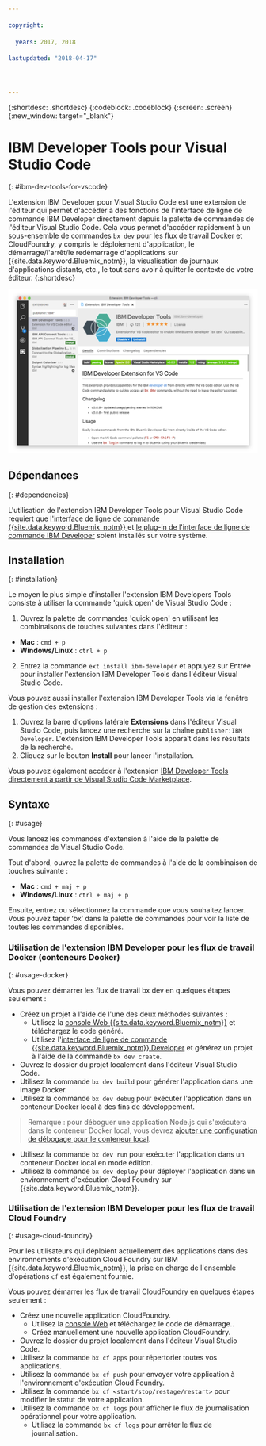 ```yaml
---

copyright:

  years: 2017, 2018

lastupdated: "2018-04-17"



---
```


{:shortdesc: .shortdesc}
{:codeblock: .codeblock}
{:screen: .screen}
{:new_window: target="_blank"}

# IBM Developer Tools pour Visual Studio Code
{: #ibm-dev-tools-for-vscode}

L'extension IBM Developer pour Visual Studio Code est une extension de l'éditeur qui permet d'accéder à des fonctions de l'interface de ligne de commande IBM Developer directement depuis la palette de commandes de l'éditeur Visual Studio Code.  Cela vous permet d'accéder rapidement à un sous-ensemble de commandes `bx dev` pour les flux de travail Docker et CloudFoundry, y compris le déploiement d'application, le démarrage/l'arrêt/le redémarrage d'applications sur {{site.data.keyword.Bluemix_notm}}, la visualisation de journaux d'applications distants, etc., le tout sans avoir à quitter le contexte de votre éditeur.
{:shortdesc}

![Capture d'écran de l'écran de téléchargement de l'extension IBM Developer Tools.](vscode.png "Ecran de téléchargement d'extension dans Visual Studio Code")

## Dépendances
{: #dependencies}

L'utilisation de l'extension IBM Developer Tools pour Visual Studio Code requiert que [l'interface de ligne de commande {{site.data.keyword.Bluemix_notm}} ](https://plugins.ng.bluemix.net/ui/home.html) et [le plug-in de l'interface de ligne de commande IBM Developer](index.html) soient installés sur votre système. 

## Installation
{: #installation}

Le moyen le plus simple d'installer l'extension IBM Developers Tools consiste à utiliser la commande 'quick open' de Visual Studio Code :

1. Ouvrez la palette de commandes 'quick open' en utilisant les combinaisons de touches suivantes dans l'éditeur :

  * **Mac** : `cmd + p`
  * **Windows/Linux** : `ctrl + p`

2. Entrez la commande `ext install ibm-developer` et appuyez sur Entrée pour installer l'extension IBM Developer Tools dans l'éditeur Visual Studio Code.

Vous pouvez aussi installer l'extension IBM Developer Tools via la fenêtre de gestion des extensions :

1. Ouvrez la barre d'options latérale **Extensions** dans l'éditeur Visual Studio Code, puis lancez une recherche sur la chaîne `publisher:IBM Developer`. L'extension IBM Developer Tools apparaît dans les résultats de la recherche.   
2. Cliquez sur le bouton **Install** pour lancer l'installation.

Vous pouvez également accéder à l'extension [IBM Developer Tools directement à partir de Visual Studio Code Marketplace](https://marketplace.visualstudio.com/items?itemName=IBM.ibm-developer).

## Syntaxe
{: #usage}

Vous lancez les commandes d'extension à l'aide de la palette de commandes de Visual Studio Code. 

Tout d'abord, ouvrez la palette de commandes à l'aide de la combinaison de touches suivante :

* **Mac** : `cmd + maj + p`
* **Windows/Linux** : `ctrl + maj + p`

Ensuite, entrez ou sélectionnez la commande que vous souhaitez lancer. Vous pouvez taper ‘bx’ dans la palette de commandes pour voir la liste de toutes les commandes disponibles.

### Utilisation de l'extension IBM Developer pour les flux de travail Docker (conteneurs Docker)
{: #usage-docker}

Vous pouvez démarrer les flux de travail bx dev en quelques étapes seulement :
* Créez un projet à l'aide de l'une des deux méthodes suivantes :
  * Utilisez la [console Web {{site.data.keyword.Bluemix_notm}}](https://console.ng.bluemix.net/developer/getting-started/) et téléchargez le code généré.
  * Utilisez l'[interface de ligne de commande {{site.data.keyword.Bluemix_notm}} Developer](index.html) et générez un projet à l'aide de la commande `bx dev create`. 
* Ouvrez le dossier du projet localement dans l'éditeur Visual Studio Code.
* Utilisez la commande `bx dev build` pour générer l'application dans une image Docker.
* Utilisez la commande `bx dev debug` pour exécuter l'application dans un conteneur Docker local à des fins de développement.
> Remarque : pour déboguer une application Node.js qui s'exécutera dans le conteneur Docker local, vous devrez [ajouter une configuration de débogage pour le conteneur local](https://github.com/IBM-Bluemix/ibm-developer-extension-vscode#debugging-nodejs-apps-within-the-local-docker-container).
* Utilisez la commande `bx dev run` pour exécuter l'application dans un conteneur Docker local en mode édition.
* Utilisez la commande `bx dev deploy` pour déployer l'application dans un environnement d'exécution Cloud Foundry sur {{site.data.keyword.Bluemix_notm}}. 

### Utilisation de l'extension IBM Developer pour les flux de travail Cloud Foundry
{: #usage-cloud-foundry}

Pour les utilisateurs qui déploient actuellement des applications dans des environnements d'exécution Cloud Foundry sur IBM {{site.data.keyword.Bluemix_notm}}, la prise en charge de l'ensemble d'opérations `cf` est également fournie. 

Vous pouvez démarrer les flux de travail CloudFoundry en quelques étapes seulement :
* Créez une nouvelle application CloudFoundry.
  * Utilisez la [console Web](https://console.ng.bluemix.net/dashboard/cf-apps) et téléchargez le code de démarrage..
  * Créez manuellement une nouvelle application CloudFoundry.
* Ouvrez le dossier du projet localement dans l'éditeur Visual Studio Code.
* Utilisez la commande `bx cf apps` pour répertorier toutes vos applications.
* Utilisez la commande `bx cf push` pour envoyer votre application à l'environnement d'exécution Cloud Foundry.
* Utilisez la commande `bx cf <start/stop/restage/restart>` pour modifier le statut de votre application.
* Utilisez la commande `bx cf logs` pour afficher le flux de journalisation opérationnel pour votre application.
  * Utilisez la commande `bx cf logs` pour arrêter le flux de journalisation.
